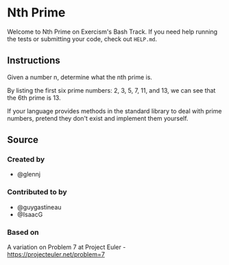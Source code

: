 # Nth Prime

Welcome to Nth Prime on Exercism's Bash Track.
If you need help running the tests or submitting your code, check out `HELP.md`.

## Instructions

Given a number n, determine what the nth prime is.

By listing the first six prime numbers: 2, 3, 5, 7, 11, and 13, we can see that the 6th prime is 13.

If your language provides methods in the standard library to deal with prime numbers, pretend they don't exist and implement them yourself.

## Source

### Created by

- @glennj

### Contributed to by

- @guygastineau
- @IsaacG

### Based on

A variation on Problem 7 at Project Euler - https://projecteuler.net/problem=7
